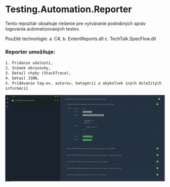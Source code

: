 # Testing.Automation.Reporter
Tento repozitár obsahuje riešenie pre vytváranie podrobných správ logovania automatizovaných testov.

Použité technológie:
    a. C#,
    b. ExtentReports.dll
    c. TechTalk.SpecFlow.dll

### Reporter umožňuje:

    1. Pridanie udalostí,
    2. Snímok obrazovky,
    3. Detail chyby (StackTrace),
    4. Detail JSON,			
    5. Pridávanie tag-ov, autorov, kategórií a akýkoľvek iných doležitých informácií

![Alt text](./image.jpg?raw=true "Optional Title")

